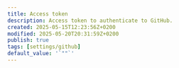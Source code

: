 ```yaml
---
title: Access token
description: Access token to authenticate to GitHub.
created: 2025-05-15T12:23:56Z+0200
modified: 2025-05-20T20:31:59Z+0200
publish: true
tags: [settings/github]
default_value: '`""`'
---
```

